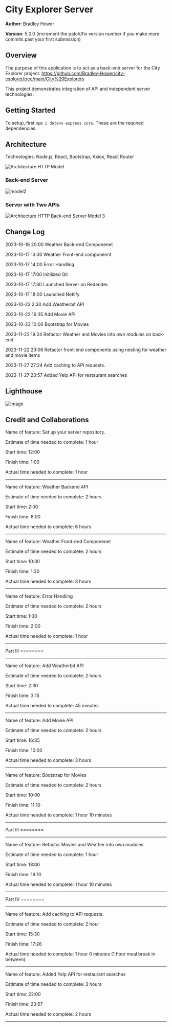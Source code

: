 # City Explorer Server

**Author**: Bradley Hower

**Version**: 5.0.0 (increment the patch/fix version number if you make more commits past your first submission)

## Overview
The purpose of this application is to act as a back-end server for the City Explorer project. https://github.com/Bradley-Hower/city-explorer/tree/main/City%20Explorers

This project demonstrates integration of API and independent server technologies.

## Getting Started
To setup, first `npm i dotenv express cors`. These are the required dependencies. 

## Architecture
Technologies: Node.js, React, Bootstrap, Axios, React Router

![Architecture HTTP Model](https://github.com/Bradley-Hower/city-explorer/assets/139923955/94a5069e-4265-46fe-8999-cba2c9285ae1)

### Back-end Server
![model2](https://github.com/Bradley-Hower/city-explorer/assets/139923955/64bcc8fc-55b4-4454-b901-9909fd5c1fc8)

### Server with Two APIs

![Architecture HTTP Back-end Server Model 3](https://github.com/Bradley-Hower/city-explorer/assets/139923955/a1b6d513-4187-4929-a8b6-1dee947410e7)

## Change Log

2023-10-16 20:00  Weather Back-end Componenet

2023-10-17 13:30  Weather Front-end componennt

2023-10-17 14:00 Error Handling

2023-10-17 17:00 Initilized Git

2023-10-17 17:30 Launched Server on Redender.

2023-10-17 18:00 Launched Netlify

2023-10-22 2:30 Add Weatherbit API

2023-10-22 16:35 Add Movie API

2023-10-23 10:00 Bootstrap for Movies

2023-11-22 19:24 Refactor Weather and Movies into own modules on back-end

2023-11-22 23:06 Refactor front-end components using nesting for weather and movie items

2023-11-27 27:24 Add caching to API requests.

2023-11-27 23:57 Added Yelp API for restaurant searches

## Lighthouse

![image](https://github.com/Bradley-Hower/city-explorer-server/assets/139923955/80bf86c6-2eab-4871-8345-4df2ecdabce9)

## Credit and Collaborations
<!-- Give credit (and a link) to other people or resources that helped you build this application. -->

Name of feature: Set up your server repository.

Estimate of time needed to complete: 1 hour

Start time: 12:00

Finish time: 1:00

Actual time needed to complete: 1 hour

---

Name of feature: Weather Backend API

Estimate of time needed to complete: 2 hours

Start time: 2:00

Finish time: 8:00

Actual time needed to complete: 6 hours 

---

Name of feature: Weather Front-end Componenet

Estimate of time needed to complete: 2 hours

Start time: 10:30

Finish time: 1:30

Actual time needed to complete: 3 hours

---

Name of feature: Error Handling

Estimate of time needed to complete: 2 hours

Start time: 1:00

Finish time: 2:00

Actual time needed to complete: 1 hour

---
Part III ========

---

Name of feature: Add Weatherbit API

Estimate of time needed to complete: 2 hours

Start time: 2:30

Finish time: 3:15

Actual time needed to complete: 45 minutes

---

Name of feature: Add Movie API

Estimate of time needed to complete: 2 hours

Start time: 16:35

Finish time: 10:00

Actual time needed to complete: 3 hours

---

Name of feature: Bootstrap for Movies

Estimate of time needed to complete: 2 hours

Start time: 10:00

Finish time: 11:10

Actual time needed to complete: 1 hour 10 minutes

---
Part III ========

---

Name of feature: Refactor Movies and Weather into own modules

Estimate of time needed to complete: 1 hour

Start time: 18:00

Finish time: 19:10

Actual time needed to complete: 1 hour 10 minutes

---
Part IV ========

---

Name of feature: Add caching to API requests.

Estimate of time needed to complete: 2 hour

Start time: 15:30

Finish time: 17:26

Actual time needed to complete: 1 hour 0 minutes (1 hour meal break in between)

---
Name of feature: Added Yelp API for restaurant searches

Estimate of time needed to complete: 3 hours

Start time: 22:00

Finish time: 23:57

Actual time needed to complete: 2 hours

---
